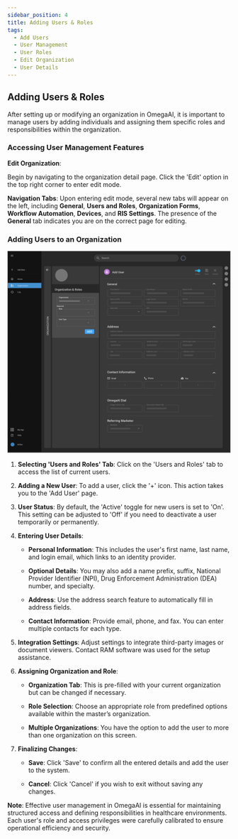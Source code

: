 ```yaml
---
sidebar_position: 4
title: Adding Users & Roles
tags:
  - Add Users
  - User Management
  - User Roles
  - Edit Organization
  - User Details
---
```


## Adding Users & Roles

After setting up or modifying an organization in OmegaAI, it is important to manage users by adding individuals and assigning them specific roles and responsibilities within the organization.

### Accessing User Management Features

**Edit Organization**:

Begin by navigating to the organization detail page. Click the 'Edit' option in the top right corner to enter edit mode.

 **Navigation Tabs**: Upon entering edit mode, several new tabs will appear on the left, including **General**, **Users and Roles**, **Organization Forms**, **Workflow Automation**, **Devices**, and **RIS Settings**. The presence of the **General** tab indicates you are on the correct page for editing.

### Adding Users to an Organization

![adduser](./img/adduser.png)

1.  **Selecting 'Users and Roles' Tab**: Click on the 'Users and Roles'
    tab to access the list of current users.

2.  **Adding a New User**: To add a user, click the '+' icon. This
    action takes you to the 'Add User' page.

3.  **User Status**: By default, the 'Active' toggle for new users is
    set to 'On'. This setting can be adjusted to 'Off' if you need to
    deactivate a user temporarily or permanently.

4.  **Entering User Details**:

    - **Personal Information**: This includes the user's first name,
      last name, and login email, which links to an identity provider.

    - **Optional Details**: You may also add a name prefix, suffix,
      National Provider Identifier (NPI), Drug Enforcement
      Administration (DEA) number, and specialty.

    - **Address**: Use the address search feature to automatically fill
      in address fields.

    - **Contact Information**: Provide email, phone, and fax. You can
      enter multiple contacts for each type.

5.  **Integration Settings**: Adjust settings to integrate third-party
    images or document viewers. Contact RAM software was used for the
    setup assistance.

6.  **Assigning Organization and Role**:

    - **Organization Tab**: This is pre-filled with your current
      organization but can be changed if necessary.

    - **Role Selection**: Choose an appropriate role from predefined
      options available within the master’s organization.

    - **Multiple Organizations**: You have the option to add the user to
      more than one organization on this screen.

7.  **Finalizing Changes**:

    - **Save**: Click 'Save' to confirm all the entered details and add
      the user to the system.

    - **Cancel**: Click 'Cancel' if you wish to exit without saving any
      changes.

**Note**: Effective user management in OmegaAI is essential for
maintaining structured access and defining responsibilities in
healthcare environments. Each user's role and access privileges were
carefully calibrated to ensure operational efficiency and security.
